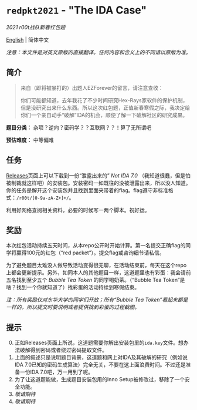 # `redpkt2021` - "The IDA Case"

*2021 r00t战队新春红包题*

[English](README.md) | 简体中文

*注意：本文件是对英文原版的直接翻译。任何内容和含义上的不同请以原版为准。*

## 简介

> 来自（即将被暴打的）出题人EZForever的留言，请注意查收：
> 
> 你们可能都知道，去年我花了不少时间研究Hex-Rays家软件的保护机制，但是没研究出来什么东西。所以这次红包题，正值新春寒假之际，我决定给你们一个亲自动手“破解”IDA的机会，顺便了解一下破解社区的研究成果。

**题目分类：** 杂项？逆向？密码学？？互联网？？！算了无所谓吧

**预估难度：** 中等偏难

## 任务

[Releases](https://github.com/ezforever/redpkt2021/releases)页面上可以下载到一份“泄露出来的” *Not IDA 7.0* （我知道很蠢，但是怕被制裁就这样吧）的安装包。安装密码一如既往的没被泄露出来，所以没人知道。你的任务是解开这个安装包并且找到里面夹带着的flag。flag遵守非标准格式：`/r00t/[0-9a-zA-Z+]+/`。

利用好网络查阅相关资料，必要的时候写一两个脚本。祝好运。

## 奖励

本次红包活动持续五天时间，从本repo公开时开始计算。第一名提交正确flag的同学将赢得100元的红包（“red packet”）。提交flag或咨询细节请私信。

为了避免题目太难没人做导致活动变得很无聊，在活动结束前，每天在这个repo上都会更新提示。另外，如同本人的其他题目一样，这道题里也有彩蛋：我会请前五名找到至少五个 *Bubble Tea Token* 的同学喝奶茶。（“Bubble Tea Token”是啥？找到一个你就知道了）找彩蛋的活动持续到寒假结束。

*注：所有奖励仅对东华大学的同学们开放；所有“Bubble Tea Token”看起来都是一样的，所以提交时要说明或者提供找到彩蛋的过程截图。*

## 提示

0. 正如Releases页面上所说，这道题需要你解出安装包里的`ida.key`文件。想办法破解得到密码或者绕过密码提取文件。
1. 上面的叙述只是说明题目背景，这道题和网上对IDA及其破解的研究（例如说IDA 7.0已知的密码生成算法）完全无关，不要在这上面浪费时间。不过还是准备一份IDA 7.0吧，万一用到了呢。
2. 为了让这道题能做，生成题目安装包用的Inno Setup被修改过，移除了一个安全功能。
3. *敬请期待*
4. *敬请期待*

